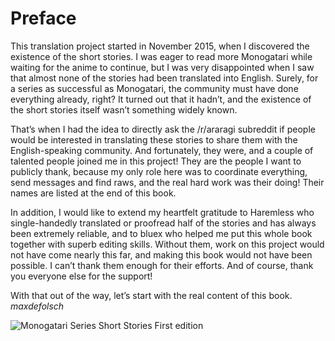 # Preface

This translation project started in November 2015, when I discovered the existence of the short stories. I was eager to read more Monogatari while waiting for the anime to continue, but I was very disappointed when I saw that almost none of the stories had been translated into English. Surely, for a series as successful as Monogatari, the community must have done everything already, right? It turned out that it hadn’t, and the existence of the short stories itself wasn’t something widely known.

That’s when I had the idea to directly ask the \/r/araragi subreddit if people would be interested in translating these stories to share them with the English-speaking community. And fortunately, they were, and a couple of talented people joined me in this project! They are the people I want to publicly thank, because my only role here was to coordinate everything, send messages and find raws, and the real hard work was their doing! Their names are listed at the end of this book.

In addition, I would like to extend my heartfelt gratitude to Haremless who single-handedly translated or proofread half of the stories and has always been extremely reliable, and to bluex who helped me put this whole book together with superb editing skills. Without them, work on this project would not have come nearly this far, and making this book would not have been possible. I can’t thank them enough for their efforts.
And of course, thank you everyone else for the support!

With that out of the way, let’s start with the real content of this book.  
_maxdefolsch_

![_Monogatari Series Short Stories_  
_First edition_](00_01_preface.jpg)